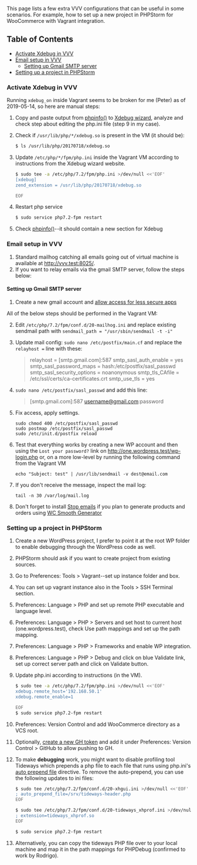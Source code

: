 This page lists a few extra VVV configurations that can be useful in some scenarios. For example, how to set up a new project in PHPStorm for WooCommerce with Vagrant integration.

<!-- START doctoc generated TOC please keep comment here to allow auto update -->
<!-- DON'T EDIT THIS SECTION, INSTEAD RE-RUN doctoc TO UPDATE -->
## Table of Contents

- [Activate Xdebug in VVV](#activate-xdebug-in-vvv)
- [Email setup in VVV](#email-setup-in-vvv)
  - [Setting up Gmail SMTP server](#setting-up-gmail-smtp-server)
- [Setting up a project in PHPStorm](#setting-up-a-project-in-phpstorm)

<!-- END doctoc generated TOC please keep comment here to allow auto update -->

### Activate Xdebug in VVV

Running `xdebug_on` inside Vagrant seems to be broken for me (Peter) as of 2019-05-14, so here are manual steps:

1. Copy and paste output from [phpinfo()](http://vvv.test/phpinfo/) to [Xdebug wizard](https://xdebug.org/wizard.php), analyze and check step about editing the php.ini file (step 9 in my case).
2. Check if `/usr/lib/php/*/xdebug.so` is present in the VM (it should be):
    ```sh
    $ ls /usr/lib/php/20170718/xdebug.so
    ```
    
4. Update `/etc/php/*/fpm/php.ini` inside the Vagrant VM according to instructions from the Xdebug wizard website.
    ```sh
    $ sudo tee -a /etc/php/7.2/fpm/php.ini >/dev/null <<'EOF'
    [xdebug]
    zend_extension = /usr/lib/php/20170718/xdebug.so

    EOF
    ```
    
6. Restart php service
    ```sh
    $ sudo service php7.2-fpm restart
    ```
8. Check [phpinfo()](http://vvv.test/phpinfo/)--it should contain a new section for Xdebug

### Email setup in VVV
1. Standard mailhog catching all emails going out of virtual machine is available at http://vvv.test:8025/.
2. If you want to relay emails via the gmail SMTP server, follow the steps below:

#### Setting up Gmail SMTP server

1. Create a new gmail account and [allow access for less secure apps](https://support.google.com/accounts/answer/6010255?hl=en)

All of the below steps should be performed in the Vagrant VM:

2. Edit `/etc/php/7.2/fpm/conf.d/20-mailhog.ini` and replace existing sendmail path with `sendmail_path = "/usr/sbin/sendmail -t -i"`
3. Update mail config: `sudo nano /etc/postfix/main.cf` and replace the `relayhost =` line with these:
    
    > relayhost = [smtp.gmail.com]:587
    > smtp_sasl_auth_enable = yes
    > smtp_sasl_password_maps = hash:/etc/postfix/sasl_passwd
    > smtp_sasl_security_options = noanonymous
    > smtp_tls_CAfile = /etc/ssl/certs/ca-certificates.crt
    > smtp_use_tls = yes
    
4. `sudo nano /etc/postfix/sasl_passwd` and add this line:
    
    > [smtp.gmail.com]:587 username@gmail.com:password
    
5. Fix access, apply settings.
    ```bash=
    sudo chmod 400 /etc/postfix/sasl_passwd
    sudo postmap /etc/postfix/sasl_passwd
    sudo /etc/init.d/postfix reload
    ```
6. Test that everything works by creating a new WP account and then using the `Lost your password?` link on http://one.wordpress.test/wp-login.php or, on a more low-level by running the following command from the Vagrant VM 
    ```bash=
    echo "Subject: test" | /usr/lib/sendmail -v dest@email.com
    ```
7. If you don't receive the message, inspect the mail log:
    ```bash=
    tail -n 30 /var/log/mail.log
    ```
8. Don't forget to install [Stop emails](https://wordpress.org/plugins/stop-emails/) if you plan to generate products and orders using [WC Smooth Generator](https://github.com/woocommerce/wc-smooth-generator)

### Setting up a project in PHPStorm
1. Create a new WordPress project, I prefer to point it at the root WP folder to enable debugging through the WordPress code as well. 
2. PHPStorm should ask if you want to create project from existing sources.
3. Go to Preferences: Tools > Vagrant--set up instance folder and box.
4. You can set up vagrant instance also in the Tools > SSH Terminal section.
5. Preferences:  Language > PHP and set up remote PHP executable and language level.
7. Preferences:  Language > PHP > Servers and set host to current host (one.wordpress.test), check Use path mappings and set up the path mapping.
8. Preferences:  Language > PHP > Frameworks and enable WP integration.
9. Preferences:  Language > PHP > Debug and click on blue Validate link, set up correct server path and click on Validate button.
10. Update php.ini according to instructions (in the VM).
    ```sh
    $ sudo tee -a /etc/php/7.2/fpm/php.ini >/dev/null <<'EOF'
    xdebug.remote_host='192.168.50.1'
    xdebug.remote_enable=1

    EOF
    $ sudo service php7.2-fpm restart
    ```
    
10. Preferences: Version Control and add WooCommerce directory as a VCS root.
11. Optionally, [create a new GH token](https://github.com/settings/tokens) and add it under Preferences: Version Control > GitHub to allow pushing to GH.
13. To make **debugging** work, you might want to disable profiling tool Tideways which prepends a php file to each file that runs using php.ini's [auto prepend file](https://www.php.net/manual/en/ini.core.php#ini.auto-prepend-file) directive. To remove the auto-prepend, you can use the following updates to ini files:
    ```sh
    $ sudo tee /etc/php/7.2/fpm/conf.d/20-xhgui.ini >/dev/null <<'EOF'
    ; auto_prepend_file=/srv/tideways-header.php
    EOF

    $ sudo tee /etc/php/7.2/fpm/conf.d/20-tideways_xhprof.ini >/dev/null <<'EOF'
    ; extension=tideways_xhprof.so
    EOF

    $ sudo service php7.2-fpm restart
    ```
14. Alternatively, you can copy the tideways PHP file over to your local machine and map it in the path mappings for PHPDebug (confirmed to work by Rodrigo).

